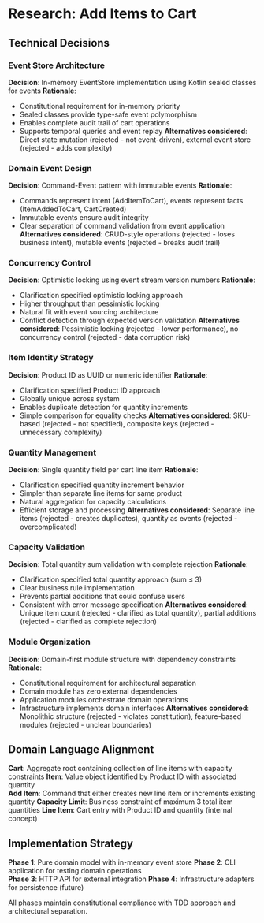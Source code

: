 # Research: Add Items to Cart

## Technical Decisions

### Event Store Architecture
**Decision**: In-memory EventStore implementation using Kotlin sealed classes for events
**Rationale**: 
- Constitutional requirement for in-memory priority
- Sealed classes provide type-safe event polymorphism
- Enables complete audit trail of cart operations
- Supports temporal queries and event replay
**Alternatives considered**: Direct state mutation (rejected - not event-driven), external event store (rejected - adds complexity)

### Domain Event Design
**Decision**: Command-Event pattern with immutable events
**Rationale**: 
- Commands represent intent (AddItemToCart), events represent facts (ItemAddedToCart, CartCreated)
- Immutable events ensure audit integrity
- Clear separation of command validation from event application
**Alternatives considered**: CRUD-style operations (rejected - loses business intent), mutable events (rejected - breaks audit trail)

### Concurrency Control
**Decision**: Optimistic locking using event stream version numbers
**Rationale**: 
- Clarification specified optimistic locking approach
- Higher throughput than pessimistic locking
- Natural fit with event sourcing architecture
- Conflict detection through expected version validation
**Alternatives considered**: Pessimistic locking (rejected - lower performance), no concurrency control (rejected - data corruption risk)

### Item Identity Strategy  
**Decision**: Product ID as UUID or numeric identifier
**Rationale**: 
- Clarification specified Product ID approach
- Globally unique across system
- Enables duplicate detection for quantity increments
- Simple comparison for equality checks
**Alternatives considered**: SKU-based (rejected - not specified), composite keys (rejected - unnecessary complexity)

### Quantity Management
**Decision**: Single quantity field per cart line item
**Rationale**: 
- Clarification specified quantity increment behavior
- Simpler than separate line items for same product
- Natural aggregation for capacity calculations
- Efficient storage and processing
**Alternatives considered**: Separate line items (rejected - creates duplicates), quantity as events (rejected - overcomplicated)

### Capacity Validation
**Decision**: Total quantity sum validation with complete rejection
**Rationale**: 
- Clarification specified total quantity approach (sum ≤ 3)
- Clear business rule implementation
- Prevents partial additions that could confuse users
- Consistent with error message specification
**Alternatives considered**: Unique item count (rejected - clarified as total quantity), partial additions (rejected - clarified as complete rejection)

### Module Organization
**Decision**: Domain-first module structure with dependency constraints
**Rationale**: 
- Constitutional requirement for architectural separation
- Domain module has zero external dependencies
- Application modules orchestrate domain operations
- Infrastructure implements domain interfaces
**Alternatives considered**: Monolithic structure (rejected - violates constitution), feature-based modules (rejected - unclear boundaries)

## Domain Language Alignment

**Cart**: Aggregate root containing collection of line items with capacity constraints
**Item**: Value object identified by Product ID with associated quantity  
**Add Item**: Command that either creates new line item or increments existing quantity
**Capacity Limit**: Business constraint of maximum 3 total item quantities
**Line Item**: Cart entry with Product ID and quantity (internal concept)

## Implementation Strategy

**Phase 1**: Pure domain model with in-memory event store
**Phase 2**: CLI application for testing domain operations  
**Phase 3**: HTTP API for external integration
**Phase 4**: Infrastructure adapters for persistence (future)

All phases maintain constitutional compliance with TDD approach and architectural separation.
